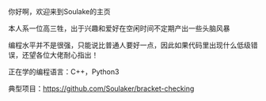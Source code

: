 你好啊，欢迎来到Soulake的主页


本人系一位高三牲，出于兴趣和爱好在空闲时间不定期产出一些头脑风暴

编程水平并不是很强，只能说比普通人要好一点，因此如果代码里出现什么低级错误，还望各位大佬耐心指出！

正在学的编程语言：C++，Python3

典型项目：https://github.com/Soulaker/bracket-checking

